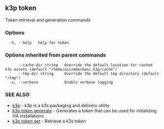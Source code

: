 ## k3p token

Token retrieval and generation commands

### Options

```
  -h, --help   help for token
```

### Options inherited from parent commands

```
      --cache-dir string   Override the default location for cached k3s assets (default "/home/aizimmerman/.k3p/cache")
      --tmp-dir string     Override the default tmp directory (default "/tmp")
  -v, --verbose            Enable verbose logging
```

### SEE ALSO

* [k3p](k3p.md)	 - k3p is a k3s packaging and delivery utility
* [k3p token generate](k3p_token_generate.md)	 - Generates a token that can be used for initializing HA installations
* [k3p token get](k3p_token_get.md)	 - Retrieve a k3s token

